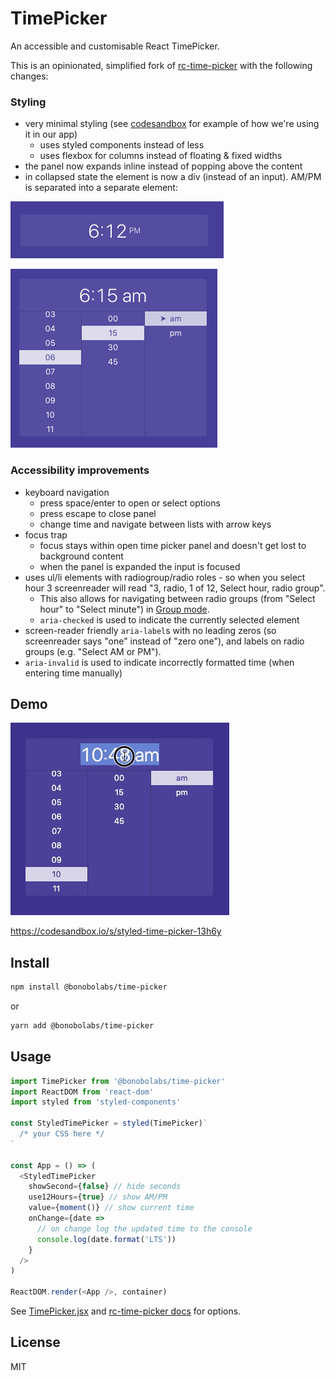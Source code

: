 # TimePicker

An accessible and customisable React TimePicker.

This is an opinionated, simplified fork of [rc-time-picker](https://react-component.github.io/time-picker/) with the following changes:

### Styling

- very minimal styling (see [codesandbox](https://codesandbox.io/s/styled-time-picker-13h6y) for example of how we're using it in our app)
  - uses styled components instead of less
  - uses flexbox for columns instead of floating & fixed widths
- the panel now expands inline instead of popping above the content
- in collapsed state the element is now a div (instead of an input). AM/PM is separated into a separate element:

![Collapsed](./screenshots/collapsed.png)

![Expanded](./screenshots/expanded.png)

### Accessibility improvements

- keyboard navigation
  - press space/enter to open or select options
  - press escape to close panel
  - change time and navigate between lists with arrow keys
- focus trap
  - focus stays within open time picker panel and doesn't get lost to background content
  - when the panel is expanded the input is focused
- uses ul/li elements with radiogroup/radio roles - so when you select hour 3 screenreader will read "3, radio, 1 of 12, Select hour, radio group".
  - This also allows for navigating between radio groups (from "Select hour" to "Select minute") in [Group mode](https://www.apple.com/voiceover/info/guide/_1133.html#vo27943).
  - `aria-checked` is used to indicate the currently selected element
- screen-reader friendly `aria-label`s with no leading zeros (so screenreader says "one" instead of "zero one"), and labels on radio groups (e.g. "Select AM or PM").
- `aria-invalid` is used to indicate incorrectly formatted time (when entering time manually)

## Demo

![Demo](./screenshots/demo.gif)

https://codesandbox.io/s/styled-time-picker-13h6y

## Install

```bash
npm install @bonobolabs/time-picker
```

or

```bash
yarn add @bonobolabs/time-picker
```

## Usage

```js
import TimePicker from '@bonobolabs/time-picker'
import ReactDOM from 'react-dom'
import styled from 'styled-components'

const StyledTimePicker = styled(TimePicker)`
  /* your CSS here */
`

const App = () => (
  <StyledTimePicker
    showSecond={false} // hide seconds
    use12Hours={true} // show AM/PM
    value={moment()} // show current time
    onChange={date =>
      // on change log the updated time to the console
      console.log(date.format('LTS'))
    }
  />
)

ReactDOM.render(<App />, container)
```

See [TimePicker.jsx](./src/TimePicker.jsx) and [rc-time-picker docs](https://react-component.github.io/time-picker/#api) for options.

## License

MIT
